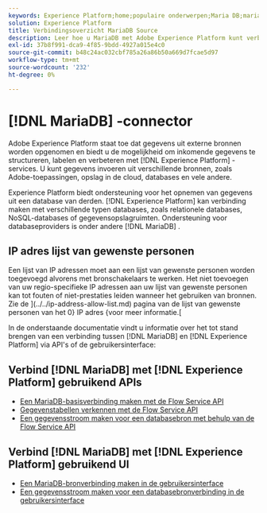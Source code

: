 ```yaml
---
keywords: Experience Platform;home;populaire onderwerpen;Maria DB;mariadb;Maria DB;maria db
solution: Experience Platform
title: Verbindingsoverzicht MariaDB Source
description: Leer hoe u MariaDB met Adobe Experience Platform kunt verbinden via API's of de gebruikersinterface.
exl-id: 37b8f991-dca9-4f85-9bdd-4927a015e4c0
source-git-commit: b48c24ac032cbf785a26a86b50a669d7fcae5d97
workflow-type: tm+mt
source-wordcount: '232'
ht-degree: 0%

---
```


# [!DNL MariaDB] -connector

Adobe Experience Platform staat toe dat gegevens uit externe bronnen worden opgenomen en biedt u de mogelijkheid om inkomende gegevens te structureren, labelen en verbeteren met [!DNL Experience Platform] -services. U kunt gegevens invoeren uit verschillende bronnen, zoals Adobe-toepassingen, opslag in de cloud, databases en vele andere.

Experience Platform biedt ondersteuning voor het opnemen van gegevens uit een database van derden. [!DNL Experience Platform] kan verbinding maken met verschillende typen databases, zoals relationele databases, NoSQL-databases of gegevensopslagruimten. Ondersteuning voor databaseproviders is onder andere [!DNL MariaDB] .

## IP adres lijst van gewenste personen

Een lijst van IP adressen moet aan een lijst van gewenste personen worden toegevoegd alvorens met bronschakelaars te werken. Het niet toevoegen van uw regio-specifieke IP adressen aan uw lijst van gewenste personen kan tot fouten of niet-prestaties leiden wanneer het gebruiken van bronnen. Zie de ](../../ip-address-allow-list.md) pagina van de lijst van gewenste personen van het 0} IP adres {voor meer informatie.[

In de onderstaande documentatie vindt u informatie over het tot stand brengen van een verbinding tussen [!DNL MariaDB] en [!DNL Experience Platform] via API&#39;s of de gebruikersinterface:

## Verbind [!DNL MariaDB] met [!DNL Experience Platform] gebruikend APIs

- [Een MariaDB-basisverbinding maken met de Flow Service API](../../tutorials/api/create/databases/mariadb.md)
- [Gegevenstabellen verkennen met de Flow Service API](../../tutorials/api/explore/tabular.md)
- [Een gegevensstroom maken voor een databasebron met behulp van de Flow Service API](../../tutorials/api/collect/database-nosql.md)

## Verbind [!DNL MariaDB] met [!DNL Experience Platform] gebruikend UI

- [Een MariaDB-bronverbinding maken in de gebruikersinterface](../../tutorials/ui/create/databases/mariadb.md)
- [Een gegevensstroom maken voor een databasebronverbinding in de gebruikersinterface](../../tutorials/ui/dataflow/databases.md)
